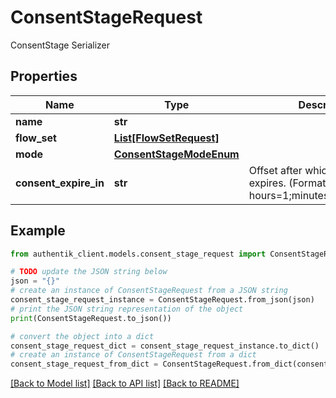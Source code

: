 # ConsentStageRequest

ConsentStage Serializer

## Properties

Name | Type | Description | Notes
------------ | ------------- | ------------- | -------------
**name** | **str** |  | 
**flow_set** | [**List[FlowSetRequest]**](FlowSetRequest.md) |  | [optional] 
**mode** | [**ConsentStageModeEnum**](ConsentStageModeEnum.md) |  | [optional] 
**consent_expire_in** | **str** | Offset after which consent expires. (Format: hours&#x3D;1;minutes&#x3D;2;seconds&#x3D;3). | [optional] 

## Example

```python
from authentik_client.models.consent_stage_request import ConsentStageRequest

# TODO update the JSON string below
json = "{}"
# create an instance of ConsentStageRequest from a JSON string
consent_stage_request_instance = ConsentStageRequest.from_json(json)
# print the JSON string representation of the object
print(ConsentStageRequest.to_json())

# convert the object into a dict
consent_stage_request_dict = consent_stage_request_instance.to_dict()
# create an instance of ConsentStageRequest from a dict
consent_stage_request_from_dict = ConsentStageRequest.from_dict(consent_stage_request_dict)
```
[[Back to Model list]](../README.md#documentation-for-models) [[Back to API list]](../README.md#documentation-for-api-endpoints) [[Back to README]](../README.md)


